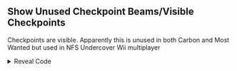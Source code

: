 ## Show Unused Checkpoint Beams/Visible Checkpoints

Checkpoints are visible. Apparently this is unused in both Carbon and Most Wanted but used in NFS Undercover Wii multiplayer

<details>
<summary>Reveal Code</summary>

```powerpc
04251194 38600001
```
</details>